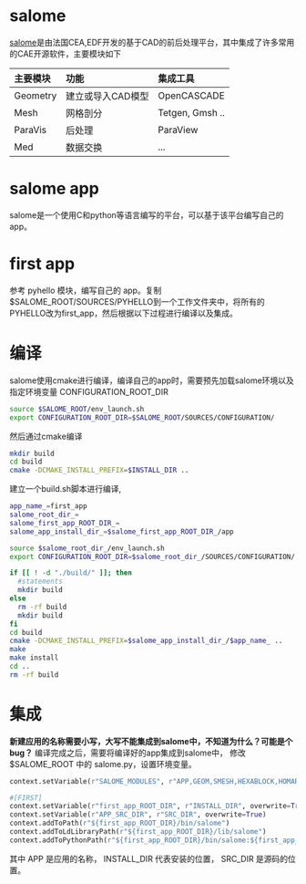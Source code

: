 # salome
[salome](http://www.salome-platform.org/)是由法国CEA,EDF开发的基于CAD的前后处理平台，其中集成了许多常用的CAE开源软件，主要模块如下

| 主要模块        | 功能            | 集成工具        |
| :------------- | :------------- |:------------- |
| Geometry       | 建立或导入CAD模型 | OpenCASCADE  |
| Mesh           | 网格剖分         | Tetgen, Gmsh ..|
| ParaVis        | 后处理           | ParaView     |
| Med            | 数据交换         |  ...         |


# salome app
salome是一个使用C和python等语言编写的平台，可以基于该平台编写自己的app。

# first app
参考 pyhello 模块，编写自己的 app。复制$SALOME_ROOT/SOURCES/PYHELLO到一个工作文件夹中，将所有的PYHELLO改为first_app，然后根据以下过程进行编译以及集成。

# 编译
salome使用cmake进行编译，编译自己的app时，需要预先加载salome环境以及指定环境变量 CONFIGURATION_ROOT_DIR
``` bash
source $SALOME_ROOT/env_launch.sh
export CONFIGURATION_ROOT_DIR=$SALOME_ROOT/SOURCES/CONFIGURATION/
```

然后通过cmake编译
```bash
mkdir build
cd build
cmake -DCMAKE_INSTALL_PREFIX=$INSTALL_DIR ..
```

建立一个build.sh脚本进行编译,

```bash
app_name_=first_app
salome_root_dir_=
salome_first_app_ROOT_DIR_=
salome_app_install_dir_=$salome_first_app_ROOT_DIR_/app

source $salome_root_dir_/env_launch.sh
export CONFIGURATION_ROOT_DIR=$salome_root_dir_/SOURCES/CONFIGURATION/

if [[ ! -d "./build/" ]]; then
  #statements
  mkdir build
else
  rm -rf build
  mkdir build
fi
cd build
cmake -DCMAKE_INSTALL_PREFIX=$salome_app_install_dir_/$app_name_ ..
make
make install
cd ..
rm -rf build
```

# 集成
**新建应用的名称需要小写，大写不能集成到salome中，不知道为什么？可能是个bug？**
编译完成之后，需要将编译好的app集成到salome中， 修改 $SALOME_ROOT 中的 salome.py，设置环境变量。
```python
context.setVariable(r"SALOME_MODULES", r"APP,GEOM,SMESH,HEXABLOCK,HOMARD,MED,PARAVIS,JOBMANAGER,YACS,CALCULATOR,first_app", overwrite=True)

#[FIRST]
context.setVariable(r"first_app_ROOT_DIR", r"INSTALL_DIR", overwrite=True)
context.setVariable(r"APP_SRC_DIR", r"SRC_DIR", overwrite=True)
context.addToPath(r"${first_app_ROOT_DIR}/bin/salome")
context.addToLdLibraryPath(r"${first_app_ROOT_DIR}/lib/salome")
context.addToPythonPath(r"${first_app_ROOT_DIR}/bin/salome:${first_app_ROOT_DIR}/lib/salome:${first_app_ROOT_DIR}/${PYTHON_LIBDIR0}/salome:${first_app_ROOT_DIR}/${PYTHON_LIBDIR1}/salome")
```
其中 APP 是应用的名称， INSTALL_DIR 代表安装的位置， SRC_DIR 是源码的位置。
